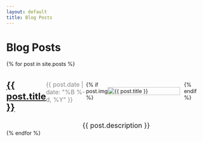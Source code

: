 ```yaml
---
layout: default
title: Blog Posts
---
```


<h1>Blog Posts</h1>

<div class="post-list">
  {% for post in site.posts %}
    <div class="post">
      <div class="post-face">
        <h2 class="post-title"><a href="{{ post.url | prepend: site.baseurl }}">{{ post.title }}</a></h2>
        <p class="post-date">{{ post.date | date: "%B %-d, %Y" }}</p>
        {% if post.img %}
          <img src="{{ post.img }}" alt="{{ post.title }}" class="post-image">
        {% endif %}
      </div>
      <p class="post-description">{{ post.description }}</p>
    </div>
  {% endfor %}
</div>

<style>
  .post-list {
    max-width: 800px;
    margin: 0 auto;
  }

  .post {
    margin-bottom: 40px;
  }

  .post-face {
    display: flex;
    align-items: center;
  }

  .post-image {
    width: 100%;
    max-width: 200px;
    height: auto;
    margin-right: 10px;
  }

  .post-title {
    font-size: 24px;
    margin-bottom: 5px;
  }

  .post-date {
    font-size: 16px;
    color: #888;
    margin-bottom: 10px;
  }

  .post-description {
    font-size: 18px;
    float: right;
    width: 60%;
  }
</style>
